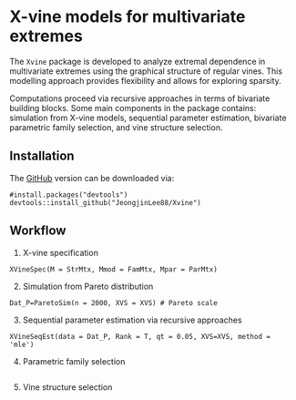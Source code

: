 # X-vine models for multivariate extremes


The `Xvine` package is developed to analyze extremal dependence in multivariate extremes using the graphical structure of regular vines.
This modelling approach provides flexibility and allows for exploring sparsity. 

Computations proceed via recursive approaches in terms of bivariate building blocks. Some main components in the package contains: simulation from X-vine models, sequential parameter estimation, bivariate parametric family selection, and vine structure selection.

##  Installation

The [GitHub](https://github.com/JeongjinLee88/Xvine.git) version can be downloaded via:

```{r}
#install.packages("devtools")
devtools::install_github("JeongjinLee88/Xvine")
```

##  Workflow

1. X-vine specification

```{r}
XVineSpec(M = StrMtx, Mmod = FamMtx, Mpar = ParMtx)
```

2. Simulation from Pareto distribution

```{r}
Dat_P=ParetoSim(n = 2000, XVS = XVS) # Pareto scale
```

3. Sequential parameter estimation via recursive approaches

```{r}
XVineSeqEst(data = Dat_P, Rank = T, qt = 0.05, XVS=XVS, method = 'mle')
```

4. Parametric family selection

```{r}

```

5. Vine structure selection

```{r}

```

